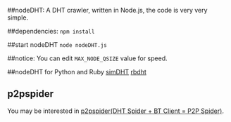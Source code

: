 ##nodeDHT:
A DHT crawler, written in Node.js, the code is very very simple.

##dependencies:
`npm install`

##start nodeDHT
`node nodeDHT.js`

##notice:
You can edit `MAX_NODE_QSIZE` value for speed.

##nodeDHT for Python and Ruby
[simDHT](https://github.com/fanpei91/simDHT)
[rbdht](https://github.com/fanpei91/rbdht)

## p2pspider
You may be interested in [p2pspider(DHT Spider + BT Client = P2P Spider)](https://github.com/fanpei91/p2pspider).

